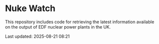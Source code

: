 # Nuke Watch

This repository includes code for retrieving the latest information available on the output of EDF nuclear power plants in the UK.

Last updated: 2025-08-21 08:21
